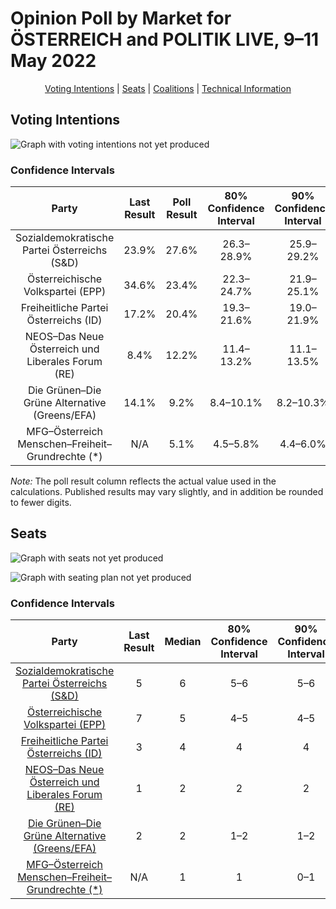 # Opinion Poll by Market for ÖSTERREICH and POLITIK LIVE, 9–11 May 2022

<p align="center"><a href="#voting-intentions">Voting Intentions</a> | <a href="#seats">Seats</a> | <a href="#coalitions">Coalitions</a> | <a href="#technical-information">Technical Information</a></p>

## Voting Intentions

![Graph with voting intentions not yet produced](2022-05-11-Market.png "Voting Intentions")

### Confidence Intervals

| Party | Last Result | Poll Result | 80% Confidence Interval | 90% Confidence Interval | 95% Confidence Interval | 99% Confidence Interval |
|:-----:|:-----------:|:-----------:|:-----------------------:|:-----------------------:|:-----------------------:|:-----------------------:|
| Sozialdemokratische Partei Österreichs (S&D) | 23.9% | 27.6% | 26.3–28.9% |25.9–29.2% |25.6–29.6% |25.0–30.2% |
| Österreichische Volkspartei (EPP) | 34.6% | 23.4% | 22.3–24.7% |21.9–25.1% |21.6–25.4% |21.1–26.0% |
| Freiheitliche Partei Österreichs (ID) | 17.2% | 20.4% | 19.3–21.6% |19.0–21.9% |18.7–22.2% |18.2–22.8% |
| NEOS–Das Neue Österreich und Liberales Forum (RE) | 8.4% | 12.2% | 11.4–13.2% |11.1–13.5% |10.9–13.8% |10.5–14.3% |
| Die Grünen–Die Grüne Alternative (Greens/EFA) | 14.1% | 9.2% | 8.4–10.1% |8.2–10.3% |8.0–10.5% |7.7–11.0% |
| MFG–Österreich Menschen–Freiheit–Grundrechte (*) | N/A | 5.1% | 4.5–5.8% |4.4–6.0% |4.2–6.2% |3.9–6.5% |

*Note:* The poll result column reflects the actual value used in the calculations. Published results may vary slightly, and in addition be rounded to fewer digits.

## Seats

![Graph with seats not yet produced](2022-05-11-Market-seats.png "Seats")

![Graph with seating plan not yet produced](2022-05-11-Market-seating-plan.png "Seating Plan")

### Confidence Intervals

| Party | Last Result | Median | 80% Confidence Interval | 90% Confidence Interval | 95% Confidence Interval | 99% Confidence Interval |
|:-----:|:-----------:|:------:|:-----------------------:|:-----------------------:|:-----------------------:|:-----------------------:|
| <a href="#sozialdemokratische-partei-österreichs-(s&d)">Sozialdemokratische Partei Österreichs (S&D)</a> | 5 | 6 | 5–6 |5–6 |5–6 |5–6 |
| <a href="#österreichische-volkspartei-(epp)">Österreichische Volkspartei (EPP)</a> | 7 | 5 | 4–5 |4–5 |4–5 |4–5 |
| <a href="#freiheitliche-partei-österreichs-(id)">Freiheitliche Partei Österreichs (ID)</a> | 3 | 4 | 4 |4 |4 |3–5 |
| <a href="#neos–das-neue-österreich-und-liberales-forum-(re)">NEOS–Das Neue Österreich und Liberales Forum (RE)</a> | 1 | 2 | 2 |2 |2–3 |2–3 |
| <a href="#die-grünen–die-grüne-alternative-(greens/efa)">Die Grünen–Die Grüne Alternative (Greens/EFA)</a> | 2 | 2 | 1–2 |1–2 |1–2 |1–2 |
| <a href="#mfg–österreich-menschen–freiheit–grundrechte-(*)">MFG–Österreich Menschen–Freiheit–Grundrechte (*)</a> | N/A | 1 | 1 |0–1 |0–1 |0–1 |

